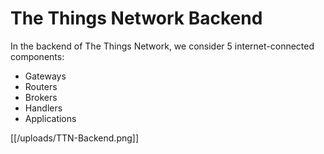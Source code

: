 # The Things Network Backend

In the backend of The Things Network, we consider 5 internet-connected components:

* Gateways
* Routers
* Brokers
* Handlers
* Applications

[[/uploads/TTN-Backend.png]]
